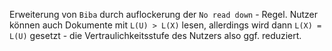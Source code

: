 Erweiterung von `Biba` durch auflockerung der `No read down` - Regel.
Nutzer können auch Dokumente mit `L(U) > L(X)` lesen, allerdings wird dann `L(X) = L(U)` gesetzt - die Vertraulichkeitsstufe des Nutzers also ggf. reduziert.
